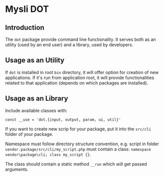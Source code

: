 # Mysli DOT

## Introduction

The `dot` package provide command line functionality. It serves both as an
utility (used by an end user) and a library, used by developers.

## Usage as an Utility

If `dot` is installed in root `bin` directory, it will offer option for creation
of new applications. If it's run from application root, it will provide
functionalities related to that application (depends on which packages are
installed).

## Usage as an Library

Include available classes with:

`const __use = 'dot.{input, output, param, ui, util}'`

If you want to create new scrip for your package, put it into the `src/cli`
folder of your package.

Namespace must follow directory structure convention, e.g. script in folder
`vendor.package/src/cli/my_script.php` must contain a class:
`namespace vendor\package\cli; class my_script {}`.

The class should contain a static method `__run` which will get passed arguments.
